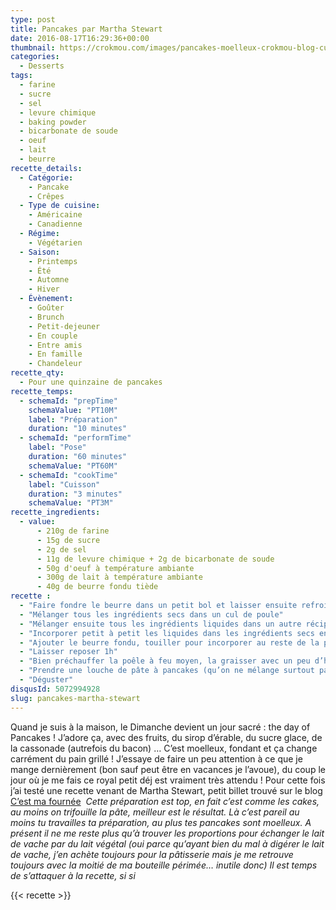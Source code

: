 ```yaml
---
type: post
title: Pancakes par Martha Stewart
date: 2016-08-17T16:29:36+00:00
thumbnail: https://crokmou.com/images/pancakes-moelleux-crokmou-blog-culinaire.jpg
categories:
  - Desserts
tags:
  - farine
  - sucre
  - sel
  - levure chimique
  - baking powder
  - bicarbonate de soude
  - oeuf
  - lait
  - beurre
recette_details:
  - Catégorie:
    - Pancake
    - Crêpes
  - Type de cuisine:
    - Américaine
    - Canadienne  
  - Régime:
    - Végétarien
  - Saison:
    - Printemps
    - Été
    - Automne
    - Hiver
  - Évènement:
    - Goûter
    - Brunch
    - Petit-dejeuner
    - En couple
    - Entre amis
    - En famille
    - Chandeleur
recette_qty:
  - Pour une quinzaine de pancakes
recette_temps:
  - schemaId: "prepTime"
    schemaValue: "PT10M"
    label: "Préparation"
    duration: "10 minutes"
  - schemaId: "performTime"
    label: "Pose"
    duration: "60 minutes"
    schemaValue: "PT60M"
  - schemaId: "cookTime"
    label: "Cuisson"
    duration: "3 minutes"
    schemaValue: "PT3M"
recette_ingredients:
  - value:
      - 210g de farine
      - 15g de sucre
      - 2g de sel
      - 11g de levure chimique + 2g de bicarbonate de soude
      - 50g d'oeuf à température ambiante
      - 300g de lait à température ambiante
      - 40g de beurre fondu tiède
recette :
  - "Faire fondre le beurre dans un petit bol et laisser ensuite refroidir un peu"
  - "Mélanger tous les ingrédients secs dans un cul de poule"
  - "Mélanger ensuite tous les ingrédients liquides dans un autre récipient"
  - "Incorporer petit à petit les liquides dans les ingrédients secs en mélangeant bien, mais pas trop non plus, souvenez vous, on ne travaille pas trop la pâte !"
  - "Ajouter le beurre fondu, touiller pour incorporer au reste de la pâte."
  - "Laisser reposer 1h"
  - "Bien préchauffer la poêle à feu moyen, la graisser avec un peu d’huile de cuisson."
  - "Prendre une louche de pâte à pancakes (qu’on ne mélange surtout pas avant) et la verser sur la poêle chaude. Dès que le pancake fait des bulles, le retourner et cuire 1 à 2 minutes l’autre face."
  - "Déguster"
disqusId: 5072994928
slug: pancakes-martha-stewart
---
```


Quand je suis à la maison, le Dimanche devient un jour sacré : the day of Pancakes ! J’adore ça, avec des fruits, du sirop d’érable, du sucre glace, de la cassonade (autrefois du bacon) … C’est moelleux, fondant et ça change carrément du pain grillé ! J’essaye de faire un peu attention à ce que je mange dernièrement (bon sauf peut être en vacances je l’avoue), du coup le jour où je me fais ce royal petit déj est vraiment très attendu ! Pour cette fois j’ai testé une recette venant de Martha Stewart, petit billet trouvé sur le blog [C’est ma fournée](http://www.cestmafournee.com/2014/09/the-old-fashioned-pancakes-by-martha.html#)  _Cette préparation est top, en fait c’est comme les cakes, au moins on trifouille la pâte, meilleur est le résultat. Là c’est pareil au moins tu travailles ta préparation, au plus tes pancakes sont moelleux. A présent il ne me reste plus qu’à trouver les proportions pour échanger le lait de vache par du lait végétal (oui parce qu’ayant bien du mal à digérer le lait de vache, j’en achète toujours pour la pâtisserie mais je me retrouve toujours avec la moitié de ma bouteille périmée… inutile donc) Il est temps de s’attaquer à la recette, si si_

{{< recette >}}
